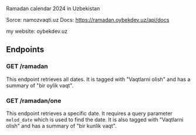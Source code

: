 Ramadan calendar 2024 in Uzbekistan

Sorce: namozvaqti.uz
Docs: https://ramadan.oybekdev.uz/api/docs

my website: oybekdev.uz

## Endpoints

### GET /ramadan

This endpoint retrieves all dates. It is tagged with "Vaqtlarni olish" and has a summary of "bir oylik vaqt".

### GET /ramadan/one

This endpoint retrieves a specific date. It requires a query parameter `melod_date` which is used to find the date. It is also tagged with "Vaqtlarni olish" and has a summary of "bir kunlik vaqt".
